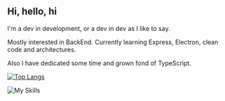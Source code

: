 ## Hi, hello, hi
I'm a dev in development, or a dev in dev as I like to say.

Mostly interested in BackEnd. Currently learning Express, Electron, clean code and architectures.

Also I have dedicated some time and grown fond of TypeScript.

<!--START_SECTION:waka-->
<!--END_SECTION:waka-->

[![Top Langs](https://github-readme-stats.vercel.app/api/top-langs/?username=lfjade&layout=compact)](https://github.com/anuraghazra/github-readme-stats)

![My Skills](https://skillicons.dev/icons?i=ts,js,nodejs,express,electron,html,css,mysql,github,linux,fortran,vscode)
